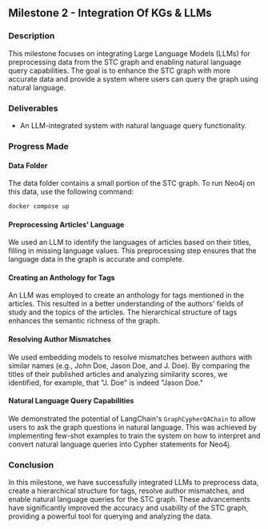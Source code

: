 ## Milestone 2 - Integration Of KGs & LLMs

### Description
This milestone focuses on integrating Large Language Models (LLMs) for preprocessing data from the STC graph and enabling natural language query capabilities. The goal is to enhance the STC graph with more accurate data and provide a system where users can query the graph using natural language.

### Deliverables
- An LLM-integrated system with natural language query functionality.

### Progress Made

#### Data Folder
The data folder contains a small portion of the STC graph. To run Neo4j on this data, use the following command:
```bash
docker compose up
```

#### Preprocessing Articles' Language
We used an LLM to identify the languages of articles based on their titles, filling in missing language values. This preprocessing step ensures that the language data in the graph is accurate and complete.

#### Creating an Anthology for Tags
An LLM was employed to create an anthology for tags mentioned in the articles. This resulted in a better understanding of the authors' fields of study and the topics of the articles. The hierarchical structure of tags enhances the semantic richness of the graph.

#### Resolving Author Mismatches
We used embedding models to resolve mismatches between authors with similar names (e.g., John Doe, Jason Doe, and J. Doe). By comparing the titles of their published articles and analyzing similarity scores, we identified, for example, that "J. Doe" is indeed "Jason Doe."

#### Natural Language Query Capabilities
We demonstrated the potential of LangChain's `GraphCypherQAChain` to allow users to ask the graph questions in natural language. This was achieved by implementing few-shot examples to train the system on how to interpret and convert natural language queries into Cypher statements for Neo4j.

### Conclusion
In this milestone, we have successfully integrated LLMs to preprocess data, create a hierarchical structure for tags, resolve author mismatches, and enable natural language queries for the STC graph. These advancements have significantly improved the accuracy and usability of the STC graph, providing a powerful tool for querying and analyzing the data.